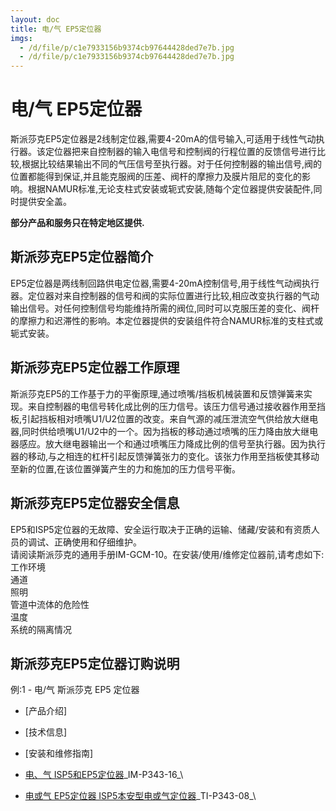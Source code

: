 ```yaml
---
layout: doc
title: 电/气 EP5定位器
imgs:
  - /d/file/p/c1e7933156b9374cb97644428ded7e7b.jpg
  - /d/file/p/c1e7933156b9374cb97644428ded7e7b.jpg
---
```


# 电/气 EP5定位器

斯派莎克EP5定位器是2线制定位器,需要4-20mA的信号输入,可适用于线性气动执行器。该定位器把来自控制器的输入电信号和控制阀的行程位置的反馈信号进行比较,根据比较结果输出不同的气压信号至执行器。对于任何控制器的输出信号,阀的位置都能得到保证,并且能克服阀的压差、阀杆的摩擦力及膜片阻尼的变化的影响。根据NAMUR标准,无论支柱式安装或轭式安装,随每个定位器提供安装配件,同时提供安全盖。

**部分产品和服务只在特定地区提供.**

## 斯派莎克EP5定位器简介

EP5定位器是两线制回路供电定位器,需要4-20mA控制信号,用于线性气动阀执行器。定位器对来自控制器的信号和阀的实际位置进行比较,相应改变执行器的气动输出信号。对任何控制信号均能维持所需的阀位,同时可以克服压差的变化、阀杆的摩擦力和迟滞性的影响。本定位器提供的安装组件符合NAMUR标准的支柱式或轭式安装。

## 斯派莎克EP5定位器工作原理

斯派莎克EP5的工作基于力的平衡原理,通过喷嘴/挡板机械装置和反馈弹簧来实现。来自控制器的电信号转化成比例的压力信号。该压力信号通过接收器作用至挡板,引起挡板相对喷嘴U1/U2位置的改变。来自气源的减压泄流空气供给放大继电器,同时供给喷嘴U1/U2中的一个。因为挡板的移动通过喷嘴的压力降由放大继电器感应。放大继电器输出一个和通过喷嘴压力降成比例的信号至执行器。因为执行器的移动,与之相连的杠杆引起反馈弹簧张力的变化。该张力作用至挡板使其移动至新的位置,在该位置弹簧产生的力和施加的压力信号平衡。

## 斯派莎克EP5定位器安全信息

EP5和ISP5定位器的无故障、安全运行取决于正确的运输、储藏/安装和有资质人员的调试、正确使用和仔细维护。  
请阅读斯派莎克的通用手册IM-GCM-10。在安装/使用/维修定位器前,请考虑如下:  
工作环境  
通道  
照明  
管道中流体的危险性  
温度  
系统的隔离情况

## 斯派莎克EP5定位器订购说明

例:1 - 电/气 斯派莎克 EP5 定位器

- [产品介绍]
- [技术信息]
- [安装和维修指南]

- [电、气 ISP5和EP5定位器](/d/pdf/IM-P343-16-EP5和ISP5电、气定位器.pdf)\_IM-P343-16\_\

- [电或气 EP5定位器 ISP5本安型电或气定位器](/d/pdf/TI-P343-08-EP5%20电或气定位器%20%20ISP5本安型电或气定位器.pdf)\_TI-P343-08\_\
